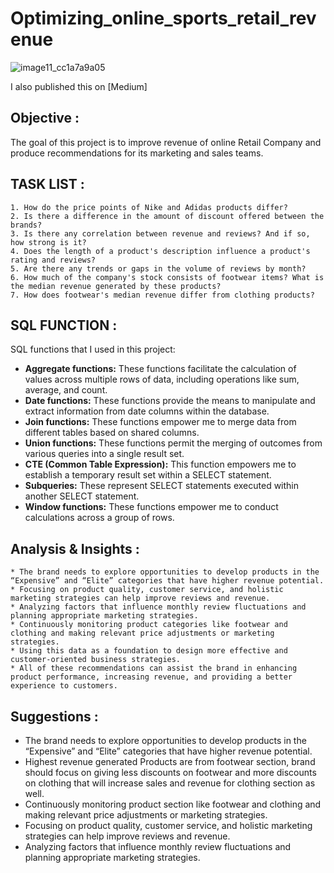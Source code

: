 # Optimizing_online_sports_retail_revenue

![image11_cc1a7a9a05](https://github.com/TQ05X78/Optimizing_online_sports_retail_revenue/assets/66067511/c9d5109b-503a-4d65-9c14-0ecb8b26e421)

I also published this on [Medium]

## Objective :
The goal of this project is to improve revenue of online Retail Company and produce recommendations for its marketing and sales teams.

## TASK LIST :

    1. How do the price points of Nike and Adidas products differ?
    2. Is there a difference in the amount of discount offered between the brands?
    3. Is there any correlation between revenue and reviews? And if so, how strong is it?
    4. Does the length of a product's description influence a product's rating and reviews?
    5. Are there any trends or gaps in the volume of reviews by month?
    6. How much of the company's stock consists of footwear items? What is the median revenue generated by these products?
    7. How does footwear's median revenue differ from clothing products?

## SQL FUNCTION :
SQL functions that I used in this project:

* **Aggregate functions:** These functions facilitate the calculation of values across multiple rows of data, including operations like sum, average, and count.
* **Date functions:** These functions provide the means to manipulate and extract information from date columns within the database.
* **Join functions:** These functions empower me to merge data from different tables based on shared columns.
* **Union functions:** These functions permit the merging of outcomes from various queries into a single result set.
* **CTE (Common Table Expression):** This function empowers me to establish a temporary result set within a SELECT statement.
* **Subqueries:** These represent SELECT statements executed within another SELECT statement.
* **Window functions:** These functions empower me to conduct calculations across a group of rows.    

## Analysis & Insights :

    * The brand needs to explore opportunities to develop products in the “Expensive” and “Elite” categories that have higher revenue potential.
    * Focusing on product quality, customer service, and holistic marketing strategies can help improve reviews and revenue.
    * Analyzing factors that influence monthly review fluctuations and planning appropriate marketing strategies.
    * Continuously monitoring product categories like footwear and clothing and making relevant price adjustments or marketing strategies.
    * Using this data as a foundation to design more effective and customer-oriented business strategies.
    * All of these recommendations can assist the brand in enhancing product performance, increasing revenue, and providing a better experience to customers.



## Suggestions :

* The brand needs to explore opportunities to develop products in the “Expensive” and “Elite” categories that have higher revenue potential.
* Highest revenue generated Products are from footwear section, brand should focus on giving less discounts on footwear and more discounts on clothing that will increase sales and revenue for clothing section as well.
* Continuously monitoring product section like footwear and clothing and making relevant price adjustments or marketing strategies.
* Focusing on product quality, customer service, and holistic marketing strategies can help improve reviews and revenue.
* Analyzing factors that influence monthly review fluctuations and planning appropriate marketing strategies.
  



